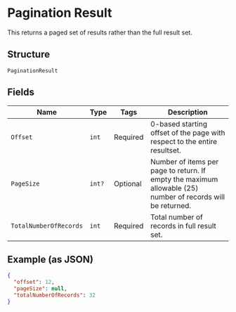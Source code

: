 
# Pagination Result

This returns a paged set of results rather than the full result set.

## Structure

`PaginationResult`

## Fields

| Name | Type | Tags | Description |
|  --- | --- | --- | --- |
| `Offset` | `int` | Required | 0-based starting offset of the page with respect to the entire resultset. |
| `PageSize` | `int?` | Optional | Number of items per page to return. If empty the maximum allowable (25) number of records will be returned. |
| `TotalNumberOfRecords` | `int` | Required | Total number of records in full result set. |

## Example (as JSON)

```json
{
  "offset": 12,
  "pageSize": null,
  "totalNumberOfRecords": 32
}
```

